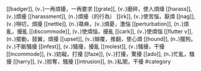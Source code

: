 [[badger]], (v．)一再煩擾，一再要求 
[[grate]], (v．)磨碎，使人煩燥 
[[harass]], (v．)煩擾 
[[harassment]], (n．)煩擾（的行為） 
[[irk]], (v．)使苦惱，厭煩 
[[nag]], (v．)嘮叨，煩擾 
[[nettle]], (n．)蕁麻，(v．)煩憂，激惱 
[[perturbation]], (n．)煩亂，擾亂 
[[discommode]], (v．)使煩惱，擾亂 
[[cark]], (v．)使煩惱 
[[flutter v]], (n．)擺動，鼓翼，煩擾 
[[upset]], (v．)顛覆，推翻，使心煩 
[[hound]], (n．)獵狗。(v．)不斷騷擾 
[[infest]], (v．)騷擾，擾亂 
[[molest]], (v．)騷擾，干擾 
[[incommode]], (v．)妨礙，打擾 
[[faze]], (v．)打擾，驚擾 
[[ado]], (n．)忙亂，騷擾 
[[harry]], (v．)掠奪，騷擾 
[[intrusion]], (n．)私闖，干擾 
#category
